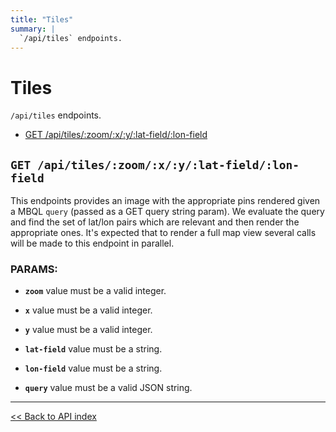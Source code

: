 ```yaml
---
title: "Tiles"
summary: |
  `/api/tiles` endpoints.
---
```


# Tiles

`/api/tiles` endpoints.

  - [GET /api/tiles/:zoom/:x/:y/:lat-field/:lon-field](#get-apitileszoomxylat-fieldlon-field)

## `GET /api/tiles/:zoom/:x/:y/:lat-field/:lon-field`

This endpoints provides an image with the appropriate pins rendered given a MBQL `query` (passed as a GET query
  string param). We evaluate the query and find the set of lat/lon pairs which are relevant and then render the
  appropriate ones. It's expected that to render a full map view several calls will be made to this endpoint in
  parallel.

### PARAMS:

*  **`zoom`** value must be a valid integer.

*  **`x`** value must be a valid integer.

*  **`y`** value must be a valid integer.

*  **`lat-field`** value must be a string.

*  **`lon-field`** value must be a string.

*  **`query`** value must be a valid JSON string.

---

[<< Back to API index](../api-documentation.md)